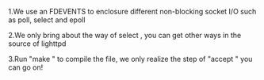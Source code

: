 1.We use an FDEVENTS to enclosure different non-blocking socket I/O such as poll, select and epoll

2.We only bring about the way of select , you can get other ways in the source of lighttpd

3.Run "make " to compile the file, we only realize the step of "accept " you can go on!


